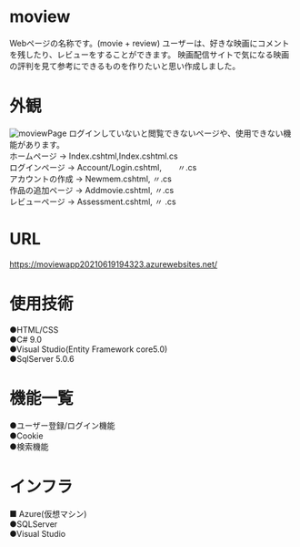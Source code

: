 # moview
Webページの名称です。(movie + review)
ユーザーは、好きな映画にコメントを残したり、レビューをすることができます。
映画配信サイトで気になる映画の評判を見て参考にできるものを作りたいと思い作成しました。

# 外観
![moviewPage](https://user-images.githubusercontent.com/77477661/122659098-f59aa700-d1ae-11eb-940c-8c97655b8d38.png)
ログインしていないと閲覧できないページや、使用できない機能があります。<br/>
ホームページ → Index.cshtml,Index.cshtml.cs <br/>
ログインページ → Account/Login.cshtml,　　〃.cs <br/>
アカウントの作成 → Newmem.cshtml,  〃.cs <br/>
作品の追加ページ → Addmovie.cshtml,  〃.cs <br/>
レビューページ → Assessment.cshtml,  〃 .cs

# URL
https://moviewapp20210619194323.azurewebsites.net/

# 使用技術
 ●HTML/CSS <br/>
 ●C# 9.0 <br/>
 ●Visual Studio(Entity Framework core5.0) <br/>
 ●SqlServer 5.0.6
 
 # 機能一覧
 ●ユーザー登録/ログイン機能 <br/>
 ●Cookie <br/>
 ●検索機能
 
 # インフラ
 ■ Azure(仮想マシン) <br/>
  ●SQLServer <br/>
  ●Visual Studio


